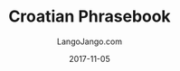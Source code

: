 ---
setID: 5
path: /product/croatian-phrasebook-and-dictionary
date: 2017-11-05
language: Croatian
title: Croatian Phrasebook
productImage: 'langojango-croatian-language-phrasebook.png'
bookCoverImage: 'illustration2.png'
altText: 'croatian-language-phrasebook'
description: [
  {
    text: "The Croatian phrasebook and dictionary by Langojango provides 3,000 Croatian words and phrases at your fingertips. Learn (or look up) all of the essential Croatian words and phrases you need as a tourist, business traveler, or student. Quickly find the words you need to get around, express your opinions, and communicate efffectively in Croatian."
  },
  {
    text: "Listen to audio recordings of every single word and phrase everwhere you have internet access. No need to download a special application. Simply connect with JangoBot, the Langojango chatbot, over the messaging app you already use (like Facebook Messenger, WhatsApp, Telegram, and more)"
  },
  {
    text: "Simply ask JangoBot, by text or voice, to pull up the phrase you want to hear. Within a few seconds, you'll be messaged back with a recording of a native Croatian speaker repeating the word or phrase 3 times. You can replay the recording as many times as you need. By reading and listening and speaking, you'll retain more of what you learn and become a more confident Croatian speaker quickly. "
  },
  {
    text: "JangoBot's 3,000 word two-way dictionary skill is free to use with your purchase of a book or ebook and doesn't require an ongoing subscription."
  }
]  

# SEO
seoTitle: 'Croatian Phrasebook and Dictionary - Langojango'
seoDescription: 'The Croatian phrasebook and dictionary by Langojango provides 3,000 Croatian words and phrases at your fingertips. Learn all of the essential Croatian vocabulary you need as a tourist, business traveler, or student - and hear every word pronounced online by native Croatian speakers.'
canonical: 'https://www.langojango.com/product/croatian-phrasebook-and-dictionary'
ogUrl: 'https://www.langojango.com/product/croatian-phrasebook-and-dictionary'
ogTitle: 'Croatian Phrasebook and Dictionary - Langojango'
ogDescription: 'The Croatian phrasebook and dictionary by Langojango provides 3,000 Croatian words and phrases at your fingertips. Learn all of the essential Croatian vocabulary you need as a tourist, business traveler, or student - and hear every word pronounced online by native Croatian speakers.'
ogImageUrl: 'langojango-croatian-language-phrasebook.png'
ogImageWidth: '1205'
ogImageHeight: '1797'
ogImageAlt: 'Croatian Phrasebook and Dictionary'
siteName: 'LangoJango.com'
twitterHandle: '@langojango'
twitterSite: '@langojango'
twitterCardType: 'summary_large_image'

availability: Coming Soon
ISBN13: 0000000000000
ISBN10: 0000000000
author: LangoJango.com
pageCount: 500
dimensions: 4 x 6 (152mm x 102mm)
---